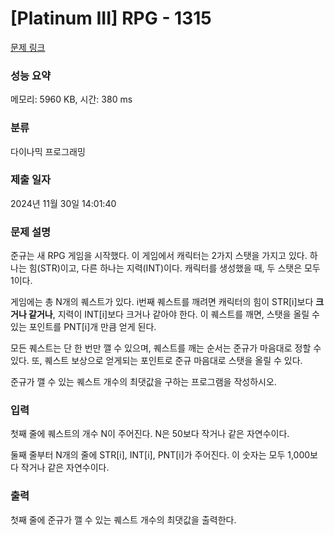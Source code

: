 # [Platinum III] RPG - 1315 

[문제 링크](https://www.acmicpc.net/problem/1315) 

### 성능 요약

메모리: 5960 KB, 시간: 380 ms

### 분류

다이나믹 프로그래밍

### 제출 일자

2024년 11월 30일 14:01:40

### 문제 설명

<p>준규는 새 RPG 게임을 시작했다. 이 게임에서 캐릭터는 2가지 스탯을 가지고 있다. 하나는 힘(STR)이고, 다른 하나는 지력(INT)이다. 캐릭터를 생성했을 때, 두 스탯은 모두 1이다.</p>

<p>게임에는 총 N개의 퀘스트가 있다. i번째 퀘스트를 깨려면 캐릭터의 힘이 STR[i]보다 <strong>크거나 같거나</strong>, 지력이 INT[i]보다 크거나 같아야 한다. 이 퀘스트를 깨면, 스탯을 올릴 수 있는 포인트를 PNT[i]개 만큼 얻게 된다.</p>

<p>모든 퀘스트는 단 한 번만 깰 수 있으며, 퀘스트를 깨는 순서는 준규가 마음대로 정할 수 있다. 또, 퀘스트 보상으로 얻게되는 포인트로 준규 마음대로 스탯을 올릴 수 있다.</p>

<p>준규가 깰 수 있는 퀘스트 개수의 최댓값을 구하는 프로그램을 작성하시오.</p>

### 입력 

 <p>첫째 줄에 퀘스트의 개수 N이 주어진다. N은 50보다 작거나 같은 자연수이다.</p>

<p>둘째 줄부터 N개의 줄에 STR[i], INT[i], PNT[i]가 주어진다. 이 숫자는 모두 1,000보다 작거나 같은 자연수이다.</p>

### 출력 

 <p>첫째 줄에 준규가 깰 수 있는 퀘스트 개수의 최댓값을 출력한다.</p>

